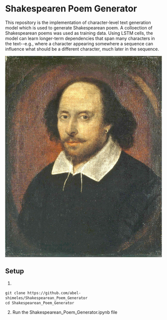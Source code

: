 # Shakespearen Poem Generator

This repository is the implementation of character-level text generation model which is used to generate Shakespearean poem. A colloection of Shakespearean poems was used as training data. Using LSTM cells, the model can learn longer-term dependencies that span many characters in the text--e.g., where a character appearing somewhere a sequence can influence what should be a different character, much later in the sequence.

<img src="images/shakespeare.jpg">

## Setup
1.
```shell
git clone https://github.com/abel-shimeles/Shakespearean_Poem_Generator
cd Shakespearean_Poem_Generator
```
2. Run the Shakespearean_Poem_Generator.ipynb file
